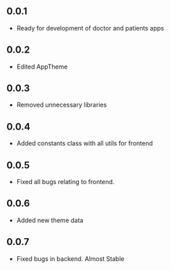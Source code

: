## 0.0.1
* Ready for development of doctor and patients apps

## 0.0.2
* Edited AppTheme

## 0.0.3
* Removed unnecessary libraries

## 0.0.4
* Added constants class with all utils for frontend

## 0.0.5
* Fixed all bugs relating to frontend. 

## 0.0.6
* Added new theme data

## 0.0.7
* Fixed bugs in backend. Almost Stable

